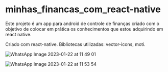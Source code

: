 # minhas_financas_com_react-native

Este projeto é um app para android de controle de finanças criado com o objetivo de colocar em prática os conhecimentos que estou adquirindo em react native.

Criado com react-native.
Bibliotecas utilizadas: vector-icons, moti.

![WhatsApp Image 2023-01-22 at 11 49 01](https://user-images.githubusercontent.com/90732177/213922239-d711c933-a396-4d35-ac62-3f5bff16e886.jpeg)

![WhatsApp Image 2023-01-22 at 11 53 54](https://user-images.githubusercontent.com/90732177/213922401-1bc808c5-9da9-46b8-aefc-e0ff0fecae16.jpeg)



